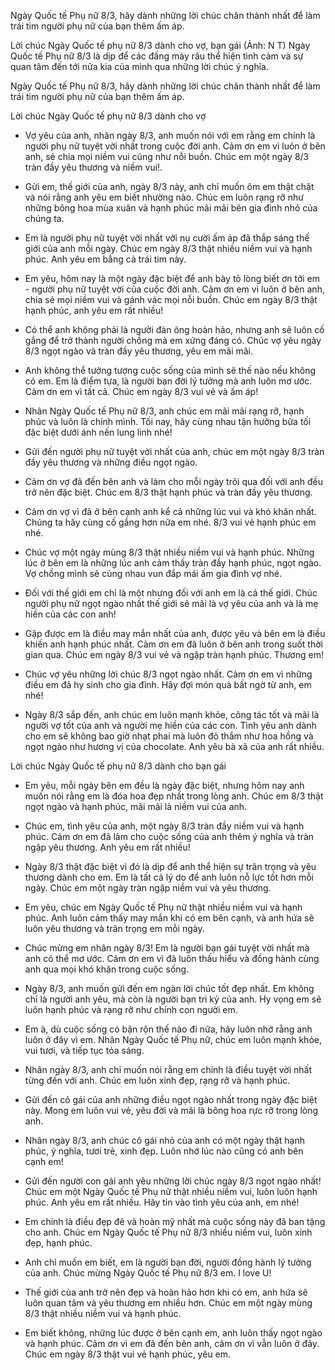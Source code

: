 Ngày Quốc tế Phụ nữ 8/3, hãy dành những lời chúc chân thành nhất để làm trái tim người phụ nữ của bạn thêm ấm áp.

Lời chúc Ngày Quốc tế phụ nữ 8/3 dành cho vợ, bạn gái (Ảnh: N T)
Ngày Quốc tế Phụ nữ 8/3 là dịp để các đấng mày râu thể hiện tình cảm và sự quan tâm đến tới nửa kia của mình qua những lời chúc ý nghĩa.

Ngày Quốc tế Phụ nữ 8/3, hãy dành những lời chúc chân thành nhất để làm trái tim người phụ nữ của bạn thêm ấm áp.


Lời chúc Ngày Quốc tế phụ nữ 8/3 dành cho vợ
- Vợ yêu của anh, nhân ngày 8/3, anh muốn nói với em rằng em chính là người phụ nữ tuyệt vời nhất trong cuộc đời anh. Cảm ơn em vì luôn ở bên anh, sẻ chia mọi niềm vui cũng như nỗi buồn. Chúc em một ngày 8/3 tràn đầy yêu thương và niềm vui!.

- Gửi em, thế giới của anh, ngày 8/3 này, anh chỉ muốn ôm em thật chặt và nói rằng anh yêu em biết nhường nào. Chúc em luôn rạng rỡ như những bông hoa mùa xuân và hạnh phúc mãi mãi bên gia đình nhỏ của chúng ta.

- Em là người phụ nữ tuyệt vời nhất với nụ cười ấm áp đã thắp sáng thế giới của anh mỗi ngày. Chúc em ngày 8/3 thật nhiều niềm vui và hạnh phúc. Anh yêu em bằng cả trái tim này.

- Em yêu, hôm nay là một ngày đặc biệt để anh bày tỏ lòng biết ơn tới em - người phụ nữ tuyệt vời của cuộc đời anh. Cảm ơn em vì luôn ở bên anh, chia sẻ mọi niềm vui và gánh vác mọi nỗi buồn. Chúc em ngày 8/3 thật hạnh phúc, anh yêu em rất nhiều!

- Có thể anh không phải là người đàn ông hoàn hảo, nhưng anh sẽ luôn cố gắng để trở thành người chồng mà em xứng đáng có. Chúc vợ yêu ngày 8/3 ngọt ngào và tràn đầy yêu thương, yêu em mãi mãi.

- Anh không thể tưởng tượng cuộc sống của mình sẽ thế nào nếu không có em. Em là điểm tựa, là người bạn đời lý tưởng mà anh luôn mơ ước. Cảm ơn em vì tất cả. Chúc em ngày 8/3 vui vẻ và ấm áp!

- Nhân Ngày Quốc tế Phụ nữ 8/3, anh chúc em mãi mãi rạng rỡ, hạnh phúc và luôn là chính mình. Tối nay, hãy cùng nhau tận hưởng bữa tối đặc biệt dưới ánh nến lung linh nhé!

- Gửi đến người phụ nữ tuyệt vời nhất của anh, chúc em một ngày 8/3 tràn đầy yêu thương và những điều ngọt ngào. 

- Cảm ơn vợ đã đến bên anh và làm cho mỗi ngày trôi qua đối với anh đều trở nên đặc biệt. Chúc em 8/3 thật hạnh phúc và tràn đầy yêu thương.

- Cảm ơn vợ vì đã ở bên cạnh anh kể cả những lúc vui và khó khăn nhất. Chúng ta hãy cùng cố gắng hơn nữa em nhé. 8/3 vui vẻ hạnh phúc em nhé.


- Chúc vợ một ngày mùng 8/3 thật nhiều niềm vui và hạnh phúc. Những lúc ở bên em là những lúc anh cảm thấy tràn đầy hạnh phúc, ngọt ngào. Vợ chồng mình sẽ cùng nhau vun đắp mái ấm gia đình vợ nhé.

- Đối với thế giới em chỉ là một nhưng đối với anh em là cả thế giới. Chúc người phụ nữ ngọt ngào nhất thế giới sẽ mãi là vợ yêu của anh và là mẹ hiền của các con anh!

- Gặp được em là điều may mắn nhất của anh, được yêu và bên em là điều khiến anh hạnh phúc nhất. Cảm ơn em đã luôn ở bên anh trong suốt thời gian qua. Chúc em ngày 8/3 vui vẻ và ngập tràn hạnh phúc. Thương em!

- Chúc vợ yêu những lời chúc 8/3 ngọt ngào nhất. Cảm ơn em vì những điều em đã hy sinh cho gia đình. Hãy đợi món quà bất ngờ từ anh, em nhé!

- Ngày 8/3 sắp đến, anh chúc em luôn mạnh khỏe, công tác tốt và mãi là người vợ tốt của anh và người mẹ hiền của các con. Tình yêu anh dành cho em sẽ không bao giờ nhạt phai mà luôn đỏ thắm như hoa hồng và ngọt ngào như hương vị của chocolate. Anh yêu bà xã của anh rất nhiều.

Lời chúc Ngày Quốc tế phụ nữ 8/3 dành cho bạn gái
- Em yêu, mỗi ngày bên em đều là ngày đặc biệt, nhưng hôm nay anh muốn nói rằng em là đóa hoa đẹp nhất trong lòng anh. Chúc em 8/3 thật ngọt ngào và hạnh phúc, mãi mãi là niềm vui của anh.

- Chúc em, tình yêu của anh, một ngày 8/3 tràn đầy niềm vui và hạnh phúc. Cảm ơn em đã làm cho cuộc sống của anh thêm ý nghĩa và tràn ngập yêu thương. Anh yêu em rất nhiều!

- Ngày 8/3 thật đặc biệt vì đó là dịp để anh thể hiện sự trân trọng và yêu thương dành cho em. Em là tất cả lý do để anh luôn nỗ lực tốt hơn mỗi ngày. Chúc em một ngày tràn ngập niềm vui và yêu thương.

- Em yêu, chúc em Ngày Quốc tế Phụ nữ thật nhiều niềm vui và hạnh phúc. Anh luôn cảm thấy may mắn khi có em bên cạnh, và anh hứa sẽ luôn yêu thương và trân trọng em mỗi ngày.


- Chúc mừng em nhân ngày 8/3! Em là người bạn gái tuyệt vời nhất mà anh có thể mơ ước. Cảm ơn em vì đã luôn thấu hiểu và đồng hành cùng anh qua mọi khó khăn trong cuộc sống.

- Ngày 8/3, anh muốn gửi đến em ngàn lời chúc tốt đẹp nhất. Em không chỉ là người anh yêu, mà còn là người bạn tri kỷ của anh. Hy vọng em sẽ luôn hạnh phúc và rạng rỡ như chính con người em.

- Em à, dù cuộc sống có bận rộn thế nào đi nữa, hãy luôn nhớ rằng anh luôn ở đây vì em. Nhân Ngày Quốc tế Phụ nữ, chúc em luôn mạnh khỏe, vui tươi, và tiếp tục tỏa sáng.

- Nhân ngày 8/3, anh chỉ muốn nói rằng em chính là điều tuyệt vời nhất từng đến với anh. Chúc em luôn xinh đẹp, rạng rỡ và hạnh phúc.

- Gửi đến cô gái của anh những điều ngọt ngào nhất trong ngày đặc biệt này. Mong em luôn vui vẻ, yêu đời và mãi là bông hoa rực rỡ trong lòng anh.

- Nhân ngày 8/3, anh chúc cô gái nhỏ của anh có một ngày thật hạnh phúc, ý nghĩa, tươi trẻ, xinh đẹp. Luôn nhớ lúc nào cũng có anh bên cạnh em!

- Gửi đến người con gái anh yêu những lời chúc ngày 8/3 ngọt ngào nhất! Chúc em một Ngày Quốc tế Phụ nữ thật nhiều niềm vui, luôn luôn hạnh phúc. Anh yêu em rất nhiều. Hãy tin vào tình yêu của anh, em nhé!

- Em chính là điều đẹp đẽ và hoàn mỹ nhất mà cuộc sống này đã ban tặng cho anh. Chúc em Ngày Quốc tế Phụ nữ 8/3 nhiều niềm vui, luôn xinh đẹp, hạnh phúc.

- Anh chỉ muốn em biết, em là người bạn đời, người đồng hành lý tưởng của anh. Chúc mừng Ngày Quốc tế Phụ nữ 8/3 em. I love U!

- Thế giới của anh trở nên đẹp và hoàn hảo hơn khi có em, anh hứa sẽ luôn quan tâm và yêu thương em nhiều hơn. Chúc em một ngày mùng 8/3 thật nhiều niềm vui và hạnh phúc. 

- Em biết không, những lúc được ở bên cạnh em, anh luôn thấy ngọt ngào và hạnh phúc. Cảm ơn vì em đã đến bên anh, cảm ơn vì vẫn luôn ở đây. Chúc em ngày 8/3 thật vui vẻ hạnh phúc, yêu em.
